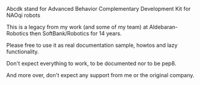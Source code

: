 Abcdk stand for Advanced Behavior Complementary Development Kit for NAOqi robots

This is a legacy from my work (and some of my team) at Aldebaran-Robotics then SoftBank/Robotics for 14 years.

Please free to use it as real documentation sample, howtos and lazy functionality.

Don't expect everything to work, to be documented nor to be pep8.

And more over, don't expect any support from me or the original company.
